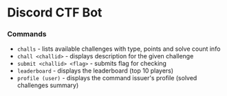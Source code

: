 # Discord CTF Bot

### Commands

- `challs` - lists available challenges with type, points and solve count info
- `chall <challid>` - displays description for the given challenge
- `submit <challid> <flag>` - submits flag for checking
- `leaderboard` - displays the leaderboard (top 10 players)
- `profile (user)` - displays the command issuer's profile (solved challenges summary)